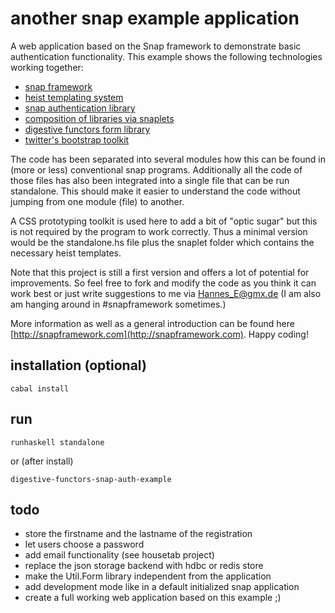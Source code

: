 another snap example application
================================

A web application based on the Snap framework to demonstrate basic
authentication functionality. This example shows the following technologies
working together:

* [snap framework](http://hackage.haskell.org/package/snap)
* [heist templating system](http://hackage.haskell.org/package/heist)
* [snap authentication library](http://hackage.haskell.org/packages/archive/snap/0.8.1/doc/html/Snap-Snaplet-Auth.html)
* [composition of libraries via snaplets](http://hackage.haskell.org/packages/archive/snap/0.8.1/doc/html/Snap-Snaplet.html)
* [digestive functors form library](http://hackage.haskell.org/package/digestive-functors)
* [twitter's bootstrap toolkit](http://twitter.github.com/bootstrap/)

The code has been separated into several modules how this can be found in
(more or less) conventional snap programs. Additionally all the code of those
files has also been integrated into a single file that can be run standalone.
This should make it easier to understand the code without jumping from one
module (file) to another.

A CSS prototyping toolkit is used here to add a bit of "optic sugar" but this
is not required by the program to work correctly. Thus a minimal version would
be the standalone.hs file plus the snaplet folder which contains the necessary
heist templates.

Note that this project is still a first version and offers a lot of potential for
improvements. So feel free to fork and modify the code as you think it can
work best or just write suggestions to me via Hannes_E@gmx.de (I am also am
hanging around in #snapframework sometimes.)

More information as well as a general introduction can be found here
[http://snapframework.com](http://snapframework.com). Happy coding!


installation (optional)
-----------------------

    cabal install

run
---

    runhaskell standalone

or (after install)

    digestive-functors-snap-auth-example

todo
----

* store the firstname and the lastname of the registration
* let users choose a password
* add email functionality (see housetab project)
* replace the json storage backend with hdbc or redis store
* make the Util.Form library independent from the application
* add development mode like in a default initialized snap application
* create a full working web application based on this example ;)
